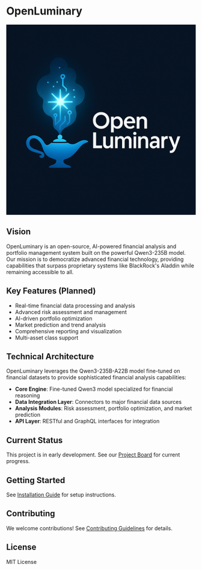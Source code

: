 # OpenLuminary

![OpenLuminary Logo](docs/assets/logo.png)

## Vision
OpenLuminary is an open-source, AI-powered financial analysis and portfolio management system built on the powerful Qwen3-235B model. Our mission is to democratize advanced financial technology, providing capabilities that surpass proprietary systems like BlackRock's Aladdin while remaining accessible to all.

## Key Features (Planned)
- Real-time financial data processing and analysis
- Advanced risk assessment and management
- AI-driven portfolio optimization
- Market prediction and trend analysis
- Comprehensive reporting and visualization
- Multi-asset class support

## Technical Architecture
OpenLuminary leverages the Qwen3-235B-A22B model fine-tuned on financial datasets to provide sophisticated financial analysis capabilities:

- **Core Engine**: Fine-tuned Qwen3 model specialized for financial reasoning
- **Data Integration Layer**: Connectors to major financial data sources
- **Analysis Modules**: Risk assessment, portfolio optimization, and market prediction
- **API Layer**: RESTful and GraphQL interfaces for integration

## Current Status
This project is in early development. See our [Project Board](https://github.com/ai-joe-git/OpenLuminary/projects/1) for current progress.

## Getting Started
See [Installation Guide](docs/installation.md) for setup instructions.

## Contributing
We welcome contributions! See [Contributing Guidelines](CONTRIBUTING.md) for details.

## License
MIT License

